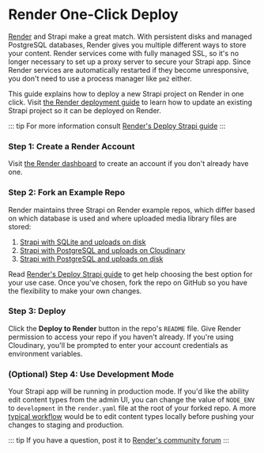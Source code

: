 # Render One-Click Deploy

[Render](https://render.com) and Strapi make a great match. With persistent disks and managed PostgreSQL databases, Render gives you multiple different ways to store your content. Render services come with fully managed SSL, so it's no longer necessary to set up a proxy server to secure your Strapi app. Since Render services are automatically restarted if they become unresponsive, you don't need to use a process manager like `pm2` either.

This guide explains how to deploy a new Strapi project on Render in one click. Visit [the Render deployment guide](../deployment/render.html) to learn how to update an existing Strapi project so it can be deployed on Render.

::: tip
For more information consult [Render's Deploy Strapi guide](https://render.com/docs/deploy-strapi)
:::

### Step 1: Create a Render Account

Visit [the Render dashboard](https://dashboard.render.com) to create an account if you don't already have one.

### Step 2: Fork an Example Repo

Render maintains three Strapi on Render example repos, which differ based on which database is used and where uploaded media library files are stored:

1. [Strapi with SQLite and uploads on disk](https://github.com/render-examples/strapi-sqlite)
2. [Strapi with PostgreSQL and uploads on Cloudinary](https://github.com/render-examples/strapi-postgres-cloudinary)
3. [Strapi with PostgreSQL and uploads on disk](https://github.com/render-examples/strapi-postgres)

Read [Render's Deploy Strapi guide](https://render.com/docs/deploy-strapi) to get help choosing the best option for your use case. Once you've chosen, fork the repo on GitHub so you have the flexibility to make your own changes.

### Step 3: Deploy

Click the **Deploy to Render** button in the repo's `README` file. Give Render permission to access your repo if you haven't already. If you're using Cloudinary, you'll be prompted to enter your account credentials as environment variables.

### (Optional) Step 4: Use Development Mode

Your Strapi app will be running in production mode. If you'd like the ability edit content types from the admin UI, you can change the value of `NODE_ENV` to `development` in the `render.yaml` file at the root of your forked repo. A more [typical workflow](https://render.com/docs/deploy-strapi#development-%E2%86%92-staging-%E2%86%92-production) would be to edit content types locally before pushing your changes to staging and production.

::: tip
If you have a question, post it to [Render's community forum](https://community.render.com)
:::
